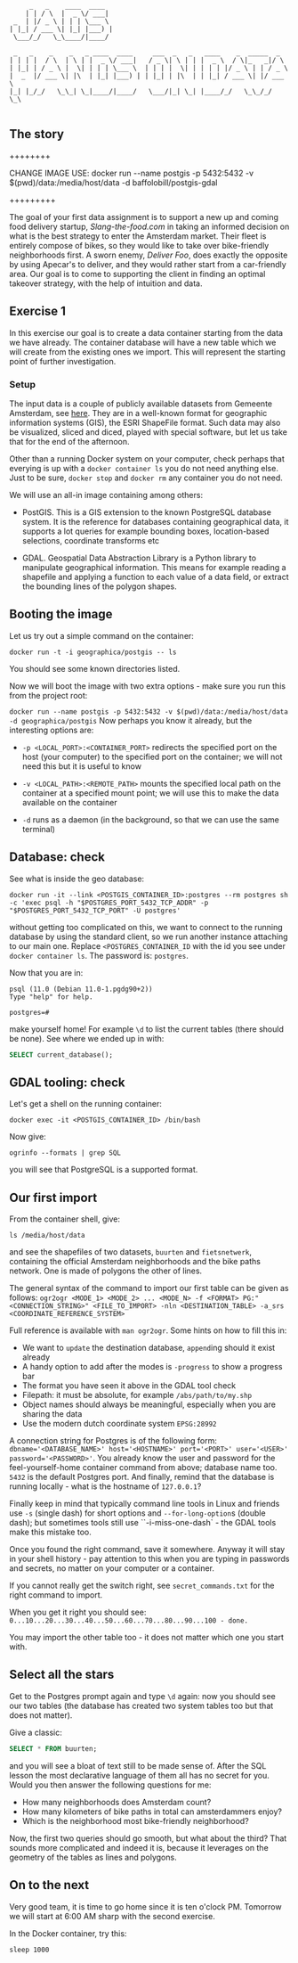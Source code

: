 ```
     _   _    ____  ____  
    | | / \  |  _ \/ ___| 
 _  | |/ _ \ | | | \___ \ 
| |_| / ___ \| |_| |___) |
 \___/_/   \_\____/|____/ 
                          
 _   _    _    _   _ ____  ____     ___  _   _   ____    _  _____  _    
| | | |  / \  | \ | |  _ \/ ___|   / _ \| \ | | |  _ \  / \|_   _|/ \   
| |_| | / _ \ |  \| | | | \___ \  | | | |  \| | | | | |/ _ \ | | / _ \  
|  _  |/ ___ \| |\  | |_| |___) | | |_| | |\  | | |_| / ___ \| |/ ___ \ 
|_| |_/_/   \_\_| \_|____/|____/   \___/|_| \_| |____/_/   \_\_/_/   \_\
                                                                        
```

## The story


++++++++

CHANGE IMAGE USE:
docker run --name postgis -p 5432:5432 -v $(pwd)/data:/media/host/data -d baffolobill/postgis-gdal

+++++++++

The goal of your first data assignment is to support a new up and coming food delivery startup, *Slang-the-food.com* in taking an informed decision on what is the best strategy to enter the Amsterdam market. Their fleet is entirely compose of bikes, so they would like to take over bike-friendly neighborhoods first. A sworn enemy, *Deliver Foo*, does exactly the opposite by using Apecar's to deliver, and they would rather start from a car-friendly area. Our goal is to come to supporting the client in finding an optimal takeover strategy, with the help of intuition and data.

## Exercise 1

In this exercise our goal is to create a data container starting from the data we have already. The container database will have a new table which we will create from the existing ones we import. This will represent the starting point of further investigation.

### Setup

The input data is a couple of publicly available datasets from Gemeente Amsterdam, see [here](https://data.amsterdam.nl/). They are in a well-known format for geographic information systems (GIS), the ESRI ShapeFile format. Such data may also be visualized, sliced and diced, played with special software, but let us take that for the end of the afternoon.

Other than a running Docker system on your computer, check perhaps that everying is up with a `docker container ls` you do not need anything else. Just to be sure, `docker stop` and `docker rm` any container you do not need.

We will use an all-in image containing among others:

* PostGIS. This is a GIS extension to the known PostgreSQL database system. It is the reference for databases containing geographical data, it supports a lot queries for example bounding boxes, location-based selections, coordinate transforms etc

* GDAL. Geospatial Data Abstraction Library is a Python library to manipulate geographical information. This means for example reading a shapefile and applying a function to each value of a data field, or extract the bounding lines of the polygon shapes.

## Booting the image

Let us try out a simple command on the container:

`docker run -t -i geographica/postgis -- ls`

You should see some known directories listed.

Now we will boot the image with two extra options - make sure you run this from the project root:

`docker run --name postgis -p 5432:5432 -v $(pwd)/data:/media/host/data -d geographica/postgis`
Now perhaps you know it already, but the interesting options are:

* `-p <LOCAL_PORT>:<CONTAINER_PORT>` redirects the specified port on the host (your computer) to the specified port on the container; we will not need this but it is useful to know

* `-v <LOCAL_PATH>:<REMOTE_PATH>` mounts the specified local path on the container at a specified mount point; we will use this to make the data available on the container

* `-d` runs as a daemon (in the background, so that we can use the same terminal)

## Database: check

See what is inside the geo database:

`docker run -it --link <POSTGIS_CONTAINER_ID>:postgres --rm postgres sh -c 'exec psql -h "$POSTGRES_PORT_5432_TCP_ADDR" -p "$POSTGRES_PORT_5432_TCP_PORT" -U postgres'`

without getting too complicated on this, we want to connect to the running database by using the standard client, so we run another instance attaching to our main one. Replace `<POSTGRES_CONTAINER_ID` with the id you see under `docker container ls`. The password is: `postgres`.

Now that you are in:

```
psql (11.0 (Debian 11.0-1.pgdg90+2))
Type "help" for help.

postgres=#
```

make yourself home! For example `\d` to list the current tables (there should be none). See where we ended up in with:
```sql
SELECT current_database();
```

## GDAL tooling: check

Let's get a shell on the running container:

`docker exec -it <POSTGIS_CONTAINER_ID> /bin/bash`

Now give:

`ogrinfo --formats | grep SQL`

you will see that PostgreSQL is a supported format.

## Our first import

From the container shell, give:

`ls /media/host/data`

and see the shapefiles of two datasets, `buurten` and `fietsnetwerk`, containing the official Amsterdam neighborhoods and the bike paths network. One is made of polygons the other of lines.

The general syntax of the command to import our first table can be given as follows:
`ogr2ogr <MODE_1> <MODE_2> ... <MODE_N> -f <FORMAT> PG:"<CONNECTION_STRING>" <FILE_TO_IMPORT> -nln <DESTINATION_TABLE> -a_srs <COORDINATE_REFERENCE_SYSTEM>`

Full reference is available with `man ogr2ogr`. Some hints on how to fill this in:

* We want to `update` the destination database, `append`ing should it exist already
* A handy option to add after the modes is `-progress` to show a progress bar
* The format you have seen it above in the GDAL tool check
* Filepath: it must be absolute, for example `/abs/path/to/my.shp`
* Object names should always be meaningful, especially when you are sharing the data
* Use the modern dutch coordinate system `EPSG:28992`

A connection string for Postgres is of the following form: `dbname='<DATABASE_NAME>' host='<HOSTNAME>' port='<PORT>' user='<USER>' password='<PASSWORD>'`. You already know the user and password for the feel-yourself-home container command from above; database name too. `5432` is the default Postgres port. And finally, remind that the database is running locally - what is the hostname of `127.0.0.1`?

Finally keep in mind that typically command line tools in Linux and friends use `-s` (single dash) for short options and `--for-long-option`s (double dash); but sometimes tools still use ``-i-miss-one-dash` - the GDAL tools make this mistake too.

Once you found the right command, save it somewhere. Anyway it will stay in your shell history - pay attention to this when you are typing in passwords and secrets, no matter on your computer or a container.

If you cannot really get the switch right, see `secret_commands.txt` for the right command to import.

When you get it right you should see:
`0...10...20...30...40...50...60...70...80...90...100 - done.`

You may import the other table too - it does not matter which one you start with.

## Select all the stars

Get to the Postgres prompt again and type `\d` again: now you should see our two tables (the database has created two system tables too but that does not matter).

Give a classic:

```sql
SELECT * FROM buurten;
```

and you will see a bloat of text still to be made sense of. After the SQL lesson the most declarative language of them all has no secret for you. Would you then answer the following questions for me:

* How many neighborhoods does Amsterdam count?
* How many kilometers of bike paths in total can amsterdammers enjoy?
* Which is the neighborhood most bike-friendly neighborhood?

Now, the first two queries should go smooth, but what about the third? That sounds more complicated and indeed it is, because it leverages on the geometry of the tables as lines and polygons.

## On to the next

Very good team, it is time to go home since it is ten o'clock PM. Tomorrow we will start at 6:00 AM sharp with the second exercise.

In the Docker container, try this:

`sleep 1000`


